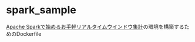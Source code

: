 # spark_sample

[Apache Sparkで始めるお手軽リアルタイムウインドウ集計](http://www.intellilink.co.jp/article/column/bigdata-kk01.html)の環境を構築するためのDockerfile
